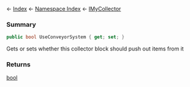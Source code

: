 ← [Index](Api-Index) ← [Namespace Index](Namespace-Index) ← [IMyCollector](Sandbox.ModAPI.Ingame.IMyCollector)

### Summary

```csharp
public bool UseConveyorSystem { get; set; }
```

Gets or sets whether this collector block should push out items from it

### Returns

[bool](https://docs.microsoft.com/en-us/dotnet/api/System.Boolean?view=netframework-4.6)

